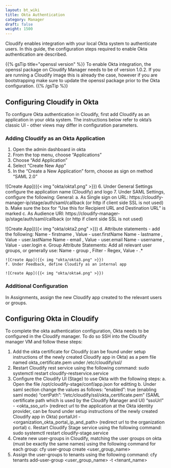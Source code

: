 ```yaml
---
layout: bt_wiki
title: Okta Authentication
category: Manager
draft: false
weight: 1500
---
```


Cloudify enables integration with your local Okta system to authenticate users. In this guide, the configuration steps required to enable Okta authentication are described.

{{% gsTip title="openssl version" %}}
To enable Okta integration, the openssl package on Cloudify Manager needs to be of version 1.0.2. If you are running a Cloudify image this is already the case, however if you are bootstrapping make sure to update the openssl package prior to the Okta configuration.
{{% /gsTip %}}

## Configuring Cloudify in Okta 
To configure Okta authentication in Cloudify, first add Cloudify as an application in your okta system. The instructions below refer to okta’s classic UI - other views may differ in configuration parameters.

### Adding Cloudify as an Okta Application
1. Open the admin dashboard in okta
2. From the top menu, choose “Applications”
3. Choose “Add Application”
4. Select “Create New App”
5. In the “Create a New Application” form, choose as sign on method “SAML 2.0”

![Create App]({{< img "okta/okta1.png" >}})
6. Under General Settings configure the application name (Cloudify) and logo
7. Under SAML Settings, configure the following:
    General:
    a. As Single sign on URL: https://cloudify-manager-ip/stage/auth/saml/callback (or http if client side SSL is not used)
    b. Make sure the box for “Use this for Recipient URL and Destination URL” is marked
    c. As Audience URI: https://cloudify-manager-ip/stage/auth/saml/callback (or http if client side SSL is not used)

![Create App]({{< img "okta/okta2.png" >}})
    d. Attribute statements - add the following:
    Name - firstname , Value - user.firstName
    Name - lastname , Value - user.lastName
    Name - email , Value - user.email
    Name - username , Value - user.login
    e. Group Attribute Statements:
    Add all relevant user groups, or generally use: 
    Name - group , Filter - Regex, Value - .*
    
    ![Create App]({{< img "okta/okta3.png" >}})
    f. Under Feedback, define Cloudify as an internal app
    
    ![Create App]({{< img "okta/okta4.png" >}})

### Additional Configuration
In Assignments, assign the new Cloudify app created to the relevant users or groups.

## Configuring Okta in Cloudify
To complete the okta authentication configuration, Okta needs to be configured in the Cloudify manager. 
To do so SSH into the Cloudify manager VM and follow these steps:
1. Add the okta certificate for Cloudify (can be found under setup instructions of the newly created Cloudify app in Okta) as a pem file named okta_certificate.pem under /etc/cloudify/ssl/ 
2. Restart Cloudify rest service using the following command:
	sudo systemctl restart cloudify-restservice.service
3. Configure the Cloudify UI (Stage) to use Okta with the following steps:
    a. Open the file /opt/cloudify-stage/conf/app.json for editting
    b. Under saml section change the values as follows:
    “enabled”: true (enabling saml mode)
    “certPath”: “/etc/cloudify/ssl/okta_certificate.pem” (SAML certificate path which is used by the Cloudify Manager and UI)
    “ssoUrl” - <okta_sso_url> (redirect url to the application at the Okta identity provider, can be found under setup instructions of the newly created Cloudify app in Okta)
    portalUrl - <organization_okta_portal_ip_and_path> (redirect url to the organization portal)
    c. Restart Cloudify Stage service using the following command:
		sudo systemctl restart cloudify-stage.service
4. Create new user-groups in Cloudify, matching the user groups on okta (must be exactly the same names) using the following command for each group:
cfy user-group create <user_group_name>
5. Assign the user-groups to tenants using the following command:
cfy tenants add-user-group <user_group_name> -t <tenant_name>

